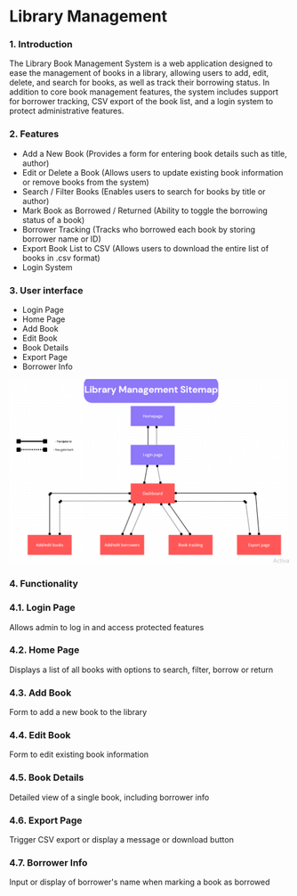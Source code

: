 # Library Management 

### 1. Introduction

The Library Book Management System is a web application designed to ease the management of books in a library, allowing users to add, edit, delete, and search for books, as well as track their borrowing status.
In addition to core book management features, the system includes support for borrower tracking, CSV export of the book list, and a login system to protect administrative features. 

### 2. Features

- Add a New Book (Provides a form for entering book details such as title, author)
- Edit or Delete a Book (Allows users to update existing book information or remove books from the system)
- Search / Filter Books (Enables users to search for books by title or author)
- Mark Book as Borrowed / Returned (Ability to toggle the borrowing status of a book)
- Borrower Tracking (Tracks who borrowed each book by storing borrower name or ID)
- Export Book List to CSV (Allows users to download the entire list of books in .csv format)
- Login System
  

### 3. User interface

- Login Page	
- Home Page	
- Add Book	
- Edit Book	
- Book Details	
- Export Page	
- Borrower Info

![alt text](https://github.com/jaymz81/Library-Manager-Issues/blob/main/LB%20Sitemap.png)
### 4. Functionality

### 4.1. Login Page	
 Allows admin to log in and access protected features
 ### 4.2. Home Page
 Displays a list of all books with options to search, filter, borrow or return
### 4.3. Add Book
 Form to add a new book to the library
### 4.4. Edit Book
 Form to edit existing book information
### 4.5. Book Details
 Detailed view of a single book, including borrower info
### 4.6. Export Page
 Trigger CSV export or display a message or download button
### 4.7. Borrower Info
 Input or display of borrower's name when marking a book as borrowed


